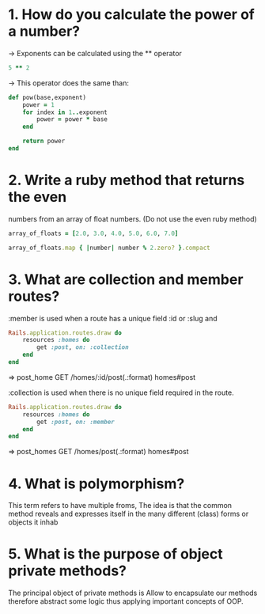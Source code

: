 # 1. How do you calculate the power of a number?

-> Exponents can be calculated using the ** operator
```ruby
5 ** 2
```

-> This operator does the same than:

```ruby
def pow(base,exponent)
	power = 1
	for index in 1..exponent
		power = power * base
	end

	return power
end
```

# 2. Write a ruby method that returns the even
numbers from an array of float numbers.
(Do not use the even ruby method)

```ruby
array_of_floats = [2.0, 3.0, 4.0, 5.0, 6.0, 7.0]

array_of_floats.map { |number| number % 2.zero? }.compact
```

# 3. What are collection and member routes?
:member is used when a route has a unique field :id or :slug and

```ruby
Rails.application.routes.draw do
	resources :homes do
 		get :post, on: :collection
	end
end
```
=> post_home  GET   /homes/:id/post(.:format) homes#post

:collection is used when there is no unique field required in the route.

```ruby
Rails.application.routes.draw do
	resources :homes do
 		get :post, on: :member
	end
end
```
=> post_homes  GET    /homes/post(.:format)  homes#post

# 4. What is polymorphism?
This term refers to have multiple froms, The idea is that the common method reveals and expresses itself in the many different (class) forms or objects it inhab

# 5. What is the purpose of object private methods?
The principal object of private methods is Allow to encapsulate our methods therefore abstract some logic thus applying important concepts of OOP.